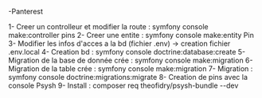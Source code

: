 -Panterest


1- Creer un controlleur et modifier la route : symfony console make:controller pins
2- Creer une entite :  symfony console make:entity Pin
3- Modifier les infos d'acces a la bd (fichier .env) -> creation fichier .env.local
4- Creation bd : symfony console doctrine:database:create
5- Migration de la base de donnée crée : symfony console make:migration
6- Migration de la table crée : symfony console make:migration
7- Migration : symfony console doctrine:migrations:migrate
8- Creation de pins avec la console Psysh
9- Install : composer req theofidry/psysh-bundle --dev



